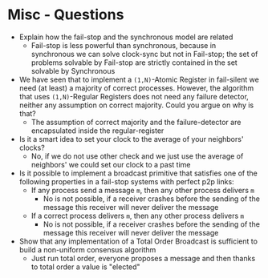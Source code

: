 # Misc - Questions

- Explain how the fail-stop and the synchronous model are related
  - Fail-stop is less powerful than synchronous, because in synchronous we can solve clock-sync but not in Fail-stop; the set of problems solvable by Fail-stop are strictly contained in the set solvable by Synchronous
- We have seen that to implement a `(1,N)`-Atomic Register in fail-silent we need (at least) a majority of correct processes. However, the algorithm that uses `(1,N)`-Regular Registers does not need any failure detector, neither any assumption on correct majority. Could you argue on why is that?
  - The assumption of correct majority and the failure-detector are encapsulated inside the regular-register
- Is it a smart idea to set your clock to the average of your neighbors' clocks?
  - No, if we do not use other check and we just use the average of neighbors' we could set our clock to a past time
- Is it possible to implement a broadcast primitive that satisfies one of the following properties in a fail-stop systems with perfect p2p links:
  - If any process send a message `m`, then any other process delivers `m`
    - No is not possible, if a receiver crashes before the sending of the message this receiver will never deliver the message
  - If a correct process delivers `m`, then any other process delivers `m`
    - No is not possible, if a receiver crashes before the sending of the message this receiver will never deliver the message
- Show that any implementation of a Total Order Broadcast is sufficient to build a non-uniform consensus algorithm
  - Just run total order, everyone proposes a message and then thanks to total order a value is "elected"